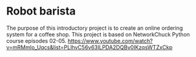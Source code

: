 # Robot barista

The purpose of this introductory project is to create an online ordering system for a coffee shop. 
This project is based on NetworkChuck Python course episodes 02-05.
https://www.youtube.com/watch?v=mRMmlo_Uqcs&list=PLIhvC56v63ILPDA2DQBv0IKzqsWTZxCkp
